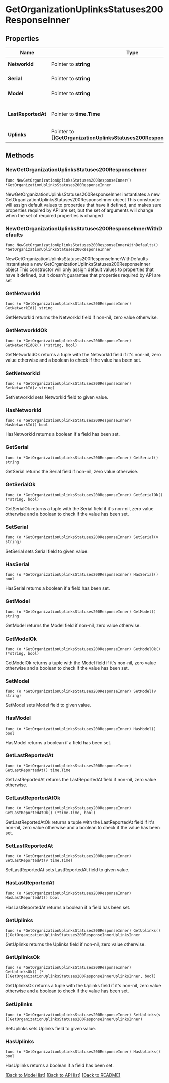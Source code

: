 # GetOrganizationUplinksStatuses200ResponseInner

## Properties

Name | Type | Description | Notes
------------ | ------------- | ------------- | -------------
**NetworkId** | Pointer to **string** | Network identifier | [optional] 
**Serial** | Pointer to **string** | The uplink serial | [optional] 
**Model** | Pointer to **string** | The uplink model | [optional] 
**LastReportedAt** | Pointer to **time.Time** | Last reported time for the device | [optional] 
**Uplinks** | Pointer to [**[]GetOrganizationUplinksStatuses200ResponseInnerUplinksInner**](GetOrganizationUplinksStatuses200ResponseInnerUplinksInner.md) | Uplinks | [optional] 

## Methods

### NewGetOrganizationUplinksStatuses200ResponseInner

`func NewGetOrganizationUplinksStatuses200ResponseInner() *GetOrganizationUplinksStatuses200ResponseInner`

NewGetOrganizationUplinksStatuses200ResponseInner instantiates a new GetOrganizationUplinksStatuses200ResponseInner object
This constructor will assign default values to properties that have it defined,
and makes sure properties required by API are set, but the set of arguments
will change when the set of required properties is changed

### NewGetOrganizationUplinksStatuses200ResponseInnerWithDefaults

`func NewGetOrganizationUplinksStatuses200ResponseInnerWithDefaults() *GetOrganizationUplinksStatuses200ResponseInner`

NewGetOrganizationUplinksStatuses200ResponseInnerWithDefaults instantiates a new GetOrganizationUplinksStatuses200ResponseInner object
This constructor will only assign default values to properties that have it defined,
but it doesn't guarantee that properties required by API are set

### GetNetworkId

`func (o *GetOrganizationUplinksStatuses200ResponseInner) GetNetworkId() string`

GetNetworkId returns the NetworkId field if non-nil, zero value otherwise.

### GetNetworkIdOk

`func (o *GetOrganizationUplinksStatuses200ResponseInner) GetNetworkIdOk() (*string, bool)`

GetNetworkIdOk returns a tuple with the NetworkId field if it's non-nil, zero value otherwise
and a boolean to check if the value has been set.

### SetNetworkId

`func (o *GetOrganizationUplinksStatuses200ResponseInner) SetNetworkId(v string)`

SetNetworkId sets NetworkId field to given value.

### HasNetworkId

`func (o *GetOrganizationUplinksStatuses200ResponseInner) HasNetworkId() bool`

HasNetworkId returns a boolean if a field has been set.

### GetSerial

`func (o *GetOrganizationUplinksStatuses200ResponseInner) GetSerial() string`

GetSerial returns the Serial field if non-nil, zero value otherwise.

### GetSerialOk

`func (o *GetOrganizationUplinksStatuses200ResponseInner) GetSerialOk() (*string, bool)`

GetSerialOk returns a tuple with the Serial field if it's non-nil, zero value otherwise
and a boolean to check if the value has been set.

### SetSerial

`func (o *GetOrganizationUplinksStatuses200ResponseInner) SetSerial(v string)`

SetSerial sets Serial field to given value.

### HasSerial

`func (o *GetOrganizationUplinksStatuses200ResponseInner) HasSerial() bool`

HasSerial returns a boolean if a field has been set.

### GetModel

`func (o *GetOrganizationUplinksStatuses200ResponseInner) GetModel() string`

GetModel returns the Model field if non-nil, zero value otherwise.

### GetModelOk

`func (o *GetOrganizationUplinksStatuses200ResponseInner) GetModelOk() (*string, bool)`

GetModelOk returns a tuple with the Model field if it's non-nil, zero value otherwise
and a boolean to check if the value has been set.

### SetModel

`func (o *GetOrganizationUplinksStatuses200ResponseInner) SetModel(v string)`

SetModel sets Model field to given value.

### HasModel

`func (o *GetOrganizationUplinksStatuses200ResponseInner) HasModel() bool`

HasModel returns a boolean if a field has been set.

### GetLastReportedAt

`func (o *GetOrganizationUplinksStatuses200ResponseInner) GetLastReportedAt() time.Time`

GetLastReportedAt returns the LastReportedAt field if non-nil, zero value otherwise.

### GetLastReportedAtOk

`func (o *GetOrganizationUplinksStatuses200ResponseInner) GetLastReportedAtOk() (*time.Time, bool)`

GetLastReportedAtOk returns a tuple with the LastReportedAt field if it's non-nil, zero value otherwise
and a boolean to check if the value has been set.

### SetLastReportedAt

`func (o *GetOrganizationUplinksStatuses200ResponseInner) SetLastReportedAt(v time.Time)`

SetLastReportedAt sets LastReportedAt field to given value.

### HasLastReportedAt

`func (o *GetOrganizationUplinksStatuses200ResponseInner) HasLastReportedAt() bool`

HasLastReportedAt returns a boolean if a field has been set.

### GetUplinks

`func (o *GetOrganizationUplinksStatuses200ResponseInner) GetUplinks() []GetOrganizationUplinksStatuses200ResponseInnerUplinksInner`

GetUplinks returns the Uplinks field if non-nil, zero value otherwise.

### GetUplinksOk

`func (o *GetOrganizationUplinksStatuses200ResponseInner) GetUplinksOk() (*[]GetOrganizationUplinksStatuses200ResponseInnerUplinksInner, bool)`

GetUplinksOk returns a tuple with the Uplinks field if it's non-nil, zero value otherwise
and a boolean to check if the value has been set.

### SetUplinks

`func (o *GetOrganizationUplinksStatuses200ResponseInner) SetUplinks(v []GetOrganizationUplinksStatuses200ResponseInnerUplinksInner)`

SetUplinks sets Uplinks field to given value.

### HasUplinks

`func (o *GetOrganizationUplinksStatuses200ResponseInner) HasUplinks() bool`

HasUplinks returns a boolean if a field has been set.


[[Back to Model list]](../README.md#documentation-for-models) [[Back to API list]](../README.md#documentation-for-api-endpoints) [[Back to README]](../README.md)


